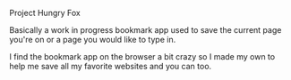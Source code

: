 Project Hungry Fox


Basically a work in progress bookmark app used to save the current page you're on or a page you would like to type in.

I find the bookmark app on the browser a bit crazy so I made my own to help me save all my favorite websites and you can too.